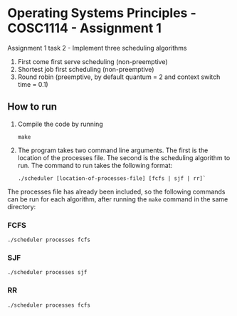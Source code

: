# Operating Systems Principles - COSC1114 - Assignment 1

Assignment 1 task 2 - Implement three scheduling algorithms

1. First come first serve scheduling (non-preemptive)
2. Shortest job first scheduling (non-preemptive)
3. Round robin (preemptive, by default quantum = 2 and context switch time = 0.1)

## How to run

1. Compile the code by running

   ```
   make
   ```

2. The program takes two command line arguments. The first is the location of the processes file. The second is the scheduling algorithm to run. The command to run takes the following format:

    ```
    ./scheduler [location-of-processes-file] [fcfs | sjf | rr]`
    ```

The processes file has already been included, so the following commands can be run for each algorithm, after running the `make` command in the same directory:

### FCFS

`./scheduler processes fcfs`

### SJF

`./scheduler processes sjf`

### RR

`./scheduler processes fcfs`

